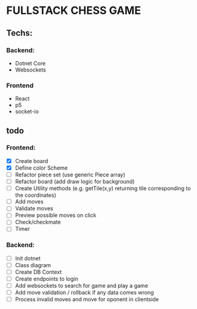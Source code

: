 # FULLSTACK CHESS GAME

## Techs:
### Backend:
- Dotnet Core
- Websockets

### Frontend
- React
- p5
- socket-io

## todo

### Frontend:
- [x] Create board
- [x] Define color Scheme
- [ ] Refactor piece set (use generic Piece array)
- [ ] Refactor board (add draw logic for background)
- [ ] Create Utility methods (e.g. getTile(x,y) returning tile corresponding to the coordinates)
- [ ] Add moves
- [ ] Validate moves
- [ ] Preview possible moves on click
- [ ] Check/checkmate
- [ ] Timer
### Backend:
- [ ] Init dotnet
- [ ] Class diagram
- [ ] Create DB Context
- [ ] Create endpoints to login
- [ ] Add websockets to search for game and play a game
- [ ] Add move validation / rollback if any data comes wrong
- [ ] Process invalid moves and move for oponent in clientside
